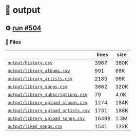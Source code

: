 # 📝  output 

## ⚙️ [run #504](https://github.com/jwenerd/ytm-dl/actions/runs/8076106408)

### 📁 Files

|                                                                         |lines|size|
|-------------------------------------------------------------------------|-----|----|
|[`output/history.csv` ](output/history.csv)                              |3967 |380K|
|[`output/library_albums.csv` ](output/library_albums.csv)                |991  |68K |
|[`output/library_artists.csv` ](output/library_artists.csv)              |2189 |96K |
|[`output/library_songs.csv` ](output/library_songs.csv)                  |3862 |320K|
|[`output/library_subscriptions.csv` ](output/library_subscriptions.csv)  |79   |4.0K|
|[`output/library_upload_albums.csv` ](output/library_upload_albums.csv)  |1274 |184K|
|[`output/library_upload_artists.csv` ](output/library_upload_artists.csv)|1731 |188K|
|[`output/library_upload_songs.csv` ](output/library_upload_songs.csv)    |16488|1.3M|
|[`output/liked_songs.csv` ](output/liked_songs.csv)                      |1541 |132K|